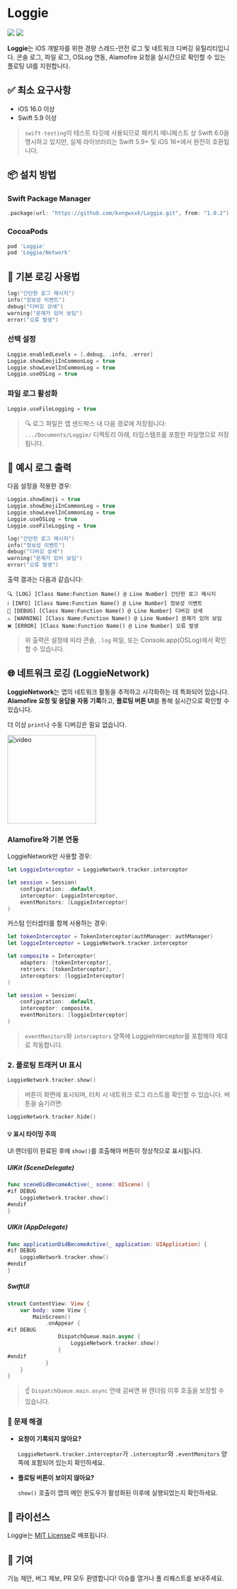 # Loggie

[![](https://img.shields.io/endpoint?url=https%3A%2F%2Fswiftpackageindex.com%2Fapi%2Fpackages%2Fkvngwxxk%2FLoggie%2Fbadge%3Ftype%3Dswift-versions)](https://swiftpackageindex.com/kvngwxxk/Loggie)
[![](https://img.shields.io/endpoint?url=https%3A%2F%2Fswiftpackageindex.com%2Fapi%2Fpackages%2Fkvngwxxk%2FLoggie%2Fbadge%3Ftype%3Dplatforms)](https://swiftpackageindex.com/kvngwxxk/Loggie)

**Loggie**는 iOS 개발자를 위한 경량 스레드-안전 로그 및 네트워크 디버깅 유틸리티입니다.
콘솔 로그, 파일 로그, OSLog 연동, Alamofire 요청을 실시간으로 확인할 수 있는 플로팅 UI를 지원합니다.

## ✅ 최소 요구사항

- iOS 16.0 이상
- Swift 5.9 이상

> `swift-testing`이 테스트 타깃에 사용되므로 패키지 매니페스트 상 Swift 6.0을 명시하고 있지만,
> 실제 라이브러리는 Swift 5.9+ 및 iOS 16+에서 완전히 호환됩니다.

## 📦 설치 방법

### Swift Package Manager

```swift
.package(url: "https://github.com/kvngwxxk/Loggie.git", from: "1.0.2")
```

### CocoaPods

```ruby
pod 'Loggie'
pod 'Loggie/Network'
```

## 🚀 기본 로깅 사용법

```swift
log("간단한 로그 메시지")
info("정보성 이벤트")
debug("디버깅 상세")
warning("문제가 있어 보임")
error("오류 발생")
```

### 선택 설정

```swift
Loggie.enabledLevels = [.debug, .info, .error]
Loggie.showEmojiInCommonLog = true
Loggie.showLevelInCommonLog = true
Loggie.useOSLog = true
```

### 파일 로그 활성화

```swift
Loggie.useFileLogging = true
```

> 🔍 로그 파일은 앱 샌드박스 내 다음 경로에 저장됩니다:
> `.../Documents/Loggie/` 디렉토리 아래, 타임스탬프를 포함한 파일명으로 저장됩니다.

## 🧪 예시 로그 출력

다음 설정을 적용한 경우:

```swift
Loggie.showEmoji = true
Loggie.showEmojiInCommonLog = true
Loggie.showLevelInCommonLog = true
Loggie.useOSLog = true
Loggie.useFileLogging = true

log("간단한 로그 메시지")
info("정보성 이벤트")
debug("디버깅 상세")
warning("문제가 있어 보임")
error("오류 발생")
```

출력 결과는 다음과 같습니다:

```text
🔍 [LOG] [Class Name:Function Name() @ Line Number] 간단한 로그 메시지
ℹ️ [INFO] [Class Name:Function Name() @ Line Number] 정보성 이벤트
🐞 [DEBUG] [Class Name:Function Name() @ Line Number] 디버깅 상세
⚠️ [WARNING] [Class Name:Function Name() @ Line Number] 문제가 있어 보임
❌ [ERROR] [Class Name:Function Name() @ Line Number] 오류 발생
```

> 위 출력은 설정에 따라 콘솔, `.log` 파일, 또는 Console.app(OSLog)에서 확인할 수 있습니다.

## 🌐 네트워크 로깅 (LoggieNetwork)

**LoggieNetwork**는 앱의 네트워크 활동을 추적하고 시각화하는 데 특화되어 있습니다.
**Alamofire 요청 및 응답을 자동 기록**하고, **플로팅 버튼 UI**를 통해 실시간으로 확인할 수 있습니다.

더 이상 `print`나 수동 디버깅은 필요 없습니다.

<p float="left"> <img src="https://postfiles.pstatic.net/MjAyNTA2MTBfMTYg/MDAxNzQ5NTM0MDYxMjY1.0XJcEX4R9NtOb8zAEv46QsqYEK0Zmg2eE-cMic76MEAg.Y2GMhHMbsfSI40WkqNqp0nmgi6DVHQKgr8z5adhoE_8g.GIF/ezgif-302d48573bcaa4.gif?type=w3840" width="200" alt="video"/>  </p>

### Alamofire와 기본 연동

LoggieNetwork만 사용할 경우:

```swift
let LoggieInterceptor = LoggieNetwork.tracker.interceptor

let session = Session(
    configuration: .default,
    interceptor: LoggieInterceptor,
    eventMonitors: [LoggieInterceptor]
)
```

커스텀 인터셉터를 함께 사용하는 경우:

```swift
let tokenInterceptor = TokenInterceptor(authManager: authManager)
let loggieInterceptor = LoggieNetwork.tracker.interceptor

let composite = Interceptor(
    adapters: [tokenInterceptor],
    retriers: [tokenInterceptor],
    interceptors: [loggieInterceptor]
)

let session = Session(
    configuration: .default,
    interceptor: composite,
    eventMonitors: [loggieInterceptor]
)
```

> `eventMonitors`와 `interceptors` 양쪽에 LoggieInterceptor를 포함해야 제대로 작동합니다.

### 2. 플로팅 트래커 UI 표시

```swift
LoggieNetwork.tracker.show()
```

> 버튼이 화면에 표시되며, 터치 시 네트워크 로그 리스트를 확인할 수 있습니다.
> 버튼을 숨기려면:

```swift
LoggieNetwork.tracker.hide()
```

#### 💡 표시 타이밍 주의

UI 렌더링이 완료된 후에 `show()`를 호출해야 버튼이 정상적으로 표시됩니다.

##### UIKit (SceneDelegate)

```swift
func sceneDidBecomeActive(_ scene: UIScene) {
#if DEBUG
    LoggieNetwork.tracker.show()
#endif
}
```

##### UIKit (AppDelegate)

```swift
func applicationDidBecomeActive(_ application: UIApplication) {
#if DEBUG
    LoggieNetwork.tracker.show()
#endif
}
```

##### SwiftUI

```swift
struct ContentView: View {
    var body: some View {
        MainScreen()
            .onAppear {
#if DEBUG
                DispatchQueue.main.async {
                    LoggieNetwork.tracker.show()
                }
#endif
            }
    }
}
```

> ☝️ `DispatchQueue.main.async` 안에 감싸면 뷰 렌더링 이후 호출을 보장할 수 있습니다.

### 🧯 문제 해결

- **요청이 기록되지 않아요?**

  `LoggieNetwork.tracker.interceptor`가 `.interceptor`와 `.eventMonitors` 양쪽에 포함되어 있는지 확인하세요.

- **플로팅 버튼이 보이지 않아요?**

  `show()` 호출이 앱의 메인 윈도우가 활성화된 이후에 실행되었는지 확인하세요.

## 📄 라이선스

Loggie는 [MIT License](LICENSE)로 배포됩니다.

## 🤝 기여

기능 제안, 버그 제보, PR 모두 환영합니다!
이슈를 열거나 풀 리퀘스트를 보내주세요.
